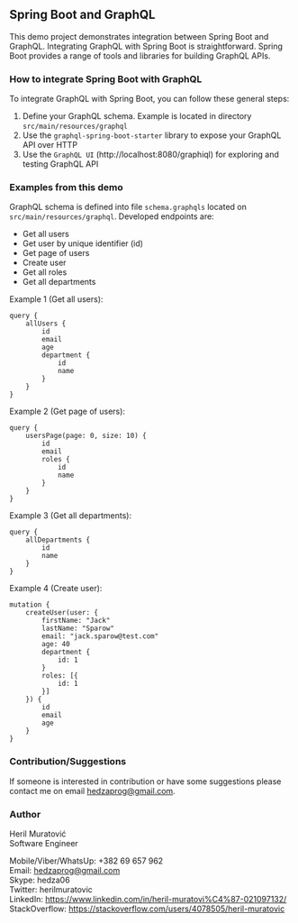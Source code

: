 ## Spring Boot and GraphQL
This demo project demonstrates integration between Spring Boot and GraphQL.
Integrating GraphQL with Spring Boot is straightforward. Spring Boot provides a range of 
tools and libraries for building GraphQL APIs.

### How to integrate Spring Boot with GraphQL
To integrate GraphQL with Spring Boot, you can follow these general steps:
1. Define your GraphQL schema. Example is located in directory `src/main/resources/graphql`
2. Use the `graphql-spring-boot-starter` library to expose your GraphQL API over HTTP
3. Use the `GraphQL UI` (http://localhost:8080/graphiql) for exploring and testing GraphQL API

### Examples from this demo
GraphQL schema is defined into file `schema.graphqls` located on `src/main/resources/graphql`.
Developed endpoints are:
- Get all users
- Get user by unique identifier (id)
- Get page of users
- Create user
- Get all roles
- Get all departments

Example 1 (Get all users):
```
query {
    allUsers {
        id
        email
        age
        department {
            id
            name
        }
    }
}
```

Example 2 (Get page of users):
```
query {
    usersPage(page: 0, size: 10) {
        id
        email
        roles {
            id
            name
        }
    }
}
```

Example 3 (Get all departments):
```
query {
    allDepartments {
        id
        name
    }
}
```

Example 4 (Create user):
```
mutation {
    createUser(user: {
        firstName: "Jack"
        lastName: "Sparow"
        email: "jack.sparow@test.com"
        age: 40
        department {
            id: 1
        }
        roles: [{
            id: 1
        }]
    }) {
        id
        email
        age
    }
}
```

### Contribution/Suggestions
If someone is interested in contribution or have some suggestions please contact me on email hedzaprog@gmail.com.

### Author
Heril Muratović  
Software Engineer

Mobile/Viber/WhatsUp: +382 69 657 962  
Email: hedzaprog@gmail.com  
Skype: hedza06  
Twitter: herilmuratovic  
LinkedIn: https://www.linkedin.com/in/heril-muratovi%C4%87-021097132/  
StackOverflow: https://stackoverflow.com/users/4078505/heril-muratovic